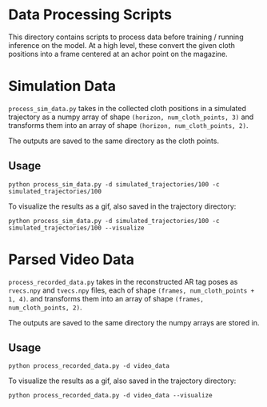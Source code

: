 # Data Processing Scripts

This directory contains scripts to process data before training / running inference on the model. At a high level, these convert the given cloth positions into a frame centered at an achor point on the magazine.

# Simulation Data

`process_sim_data.py` takes in the collected cloth positions in a simulated trajectory as a numpy array of shape `(horizon, num_cloth_points, 3)` and transforms them into an array of shape `(horizon, num_cloth_points, 2)`.

The outputs are saved to the same directory as the cloth points.

## Usage

`python process_sim_data.py -d simulated_trajectories/100 -c simulated_trajectories/100`

To visualize the results as a gif, also saved in the trajectory directory:

`python process_sim_data.py -d simulated_trajectories/100 -c simulated_trajectories/100 --visualize`


# Parsed Video Data

`process_recorded_data.py` takes in the reconstructed AR tag poses as `rvecs.npy` and `tvecs.npy` files, each of shape `(frames, num_cloth_points + 1, 4)`. and transforms them into an array of shape `(frames, num_cloth_points, 2)`.

The outputs are saved to the same directory the numpy arrays are stored in.

## Usage

`python process_recorded_data.py -d video_data`

To visualize the results as a gif, also saved in the trajectory directory:

`python process_recorded_data.py -d video_data --visualize`
